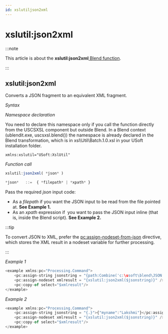 ```yaml
---
id: xslutiljson2xml
---
```


# xslutil:json2xml




:::note

This article is about the **xslutil:json2xml**[ Blend function](/Repositories/Blend_functions).

:::

## **xslutil:json2xml**

Converts a JSON fragment to an equivalent XML fragment.

*Syntax*

*Namespace declaration*

You need to declare this namespace only if you call the function directly from the USCSXSL component but outside Blend. In a Blend context (ublendit.exe, uscsxsl.blend()) the namespace is already declared in the Blend transformation, which is in xsl\\Util\\Batch.1.0.xsl in your USoft installation folder.

```
xmlns:xslutil="USoft:XslUtil"
```

*Function call*

```js
xslutil:json2xml( *json* )

*json*   ::=  { *filepath* | *xpath* }
```

Pass the required *json* input code:

- As a *filepath* if you want the JSON input to be read from the file pointed at. **See Example 1.**
- As an *xpath* expression if  you want to pass the JSON input inline (that is, inside the Blend script). **See Example 2.**


:::tip

To convert JSON to XML, prefer the [pc:assign-nodeset-from-json](/Repositories/Blend_directives/pcassignnodesetfromjson.md) directive, which stores the XML result in a nodeset variable for further processing.

:::

*Example 1*

```js
<example xmlns:pc="Processing.Command">
	<pc:assign-string jsonstring = "{path:Combine('c:\usoft\blend\JSON', 'app.config.json')}"/>
	<pc:assign-nodeset xmlresult = "{xslutil:json2xml($jsonstring)}" />
	<pc:copy-of select="$xmlresult"/>
</example>
```

*Example 2*

```js
<example xmlns:pc="Processing.Command">
	<pc:assign-string jsonstring = "{.}">{"myname":"Lakshmi"}</pc:assign-string>
	<pc:assign-nodeset xmlresult = "{xslutil:json2xml($jsonstring)}" />
	<pc:copy-of select="$xmlresult"/>
</example>
```

 